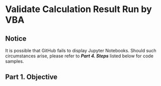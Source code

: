 # Validate Calculation Result Run by VBA
## Notice
It is possible that GitHub fails to display Jupyter Notebooks. Should such circumstances arise, please refer to ***Part 4. Steps*** listed below for code samples.

## Part 1. Objective

